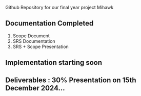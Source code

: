 Github Repository for our final year project Mihawk

## Documentation Completed
1. Scope Document
2. SRS Documentation
3. SRS + Scope Presentation

## Implementation starting soon

## Deliverables : 30% Presentation on 15th December 2024...
